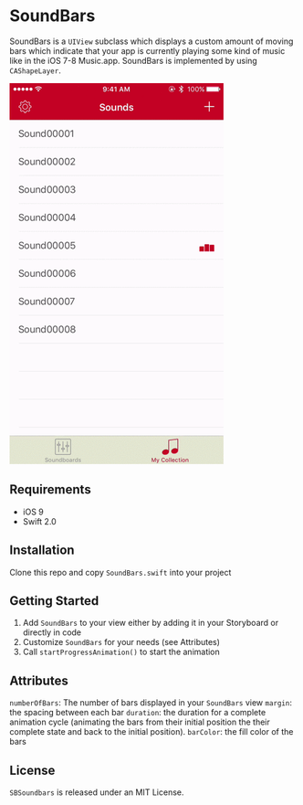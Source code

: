 # SoundBars
SoundBars is a `UIView` subclass which displays a custom amount of moving bars which indicate that your app is currently playing some kind of music like in the iOS 7-8 Music.app.
SoundBars is implemented by using `CAShapeLayer`.

![SoundBars Preview][animation]

## Requirements
* iOS 9
* Swift 2.0

## Installation
Clone this repo and copy `SoundBars.swift` into your project

## Getting Started
1. Add `SoundBars` to your view either by adding it in your Storyboard or directly in code
2. Customize `SoundBars` for your needs (see Attributes)
3. Call `startProgressAnimation()` to start the animation

## Attributes
`numberOfBars`: The number of bars displayed in your `SoundBars` view
`margin`: the spacing between each bar
`duration`: the duration for a complete animation cycle (animating the bars from their initial position the their complete state and back to the initial position).
`barColor`: the fill color of the bars

## License
`SBSoundbars` is released under an MIT License.

[animation]: Assets/SoundBars.gif